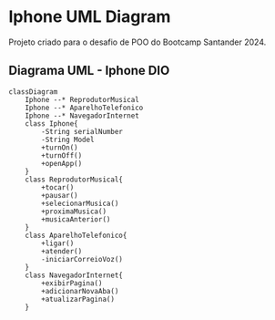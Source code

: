 # Iphone UML Diagram
Projeto criado para o desafio de POO do Bootcamp Santander 2024.

## Diagrama UML - Iphone DIO
```mermaid
classDiagram
    Iphone --* ReprodutorMusical
    Iphone --* AparelhoTelefonico
    Iphone --* NavegadorInternet
    class Iphone{
        -String serialNumber
        -String Model
        +turnOn()
        +turnOff()
        +openApp()
    }
    class ReprodutorMusical{
        +tocar()
        +pausar()
        +selecionarMusica()
        +proximaMusica()
        +musicaAnterior()
    }
    class AparelhoTelefonico{
        +ligar()
        +atender()
        -iniciarCorreioVoz()
    }
    class NavegadorInternet{
        +exibirPagina()
        +adicionarNovaAba()
        +atualizarPagina()
    }
